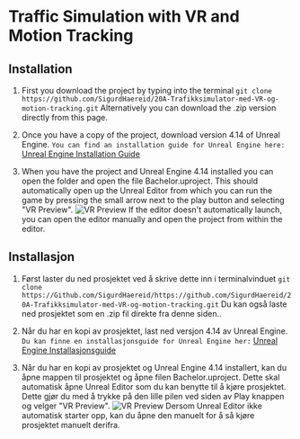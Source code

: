 # Traffic Simulation with VR and Motion Tracking

## Installation
1. First you download the project by typing into the terminal
`git clone https://github.com/SigurdHaereid/20A-Trafikksimulator-med-VR-og-motion-tracking.git`
  Alternatively you can download the .zip version directly from this page.

2. Once you have a copy of the project, download version 4.14 of Unreal Engine.
`You can find an installation guide for Unreal Engine here:`
   [Unreal Engine Installation Guide](https://docs.unrealengine.com/latest/INT/GettingStarted/Installation/ "Unreal Engine")


3. When you have the project and Unreal Engine 4.14 installed you can open the folder and open the file Bachelor.uproject. This should automatically open up the Unreal Editor from which you can run the game by pressing the small arrow next to the play button and selecting "VR Preview". 
![](https://github.com/SigurdHaereid/Bachelor/blob/master/vrpreview.JPG "VR Preview")
If the editor doesn't automatically launch, you can open the editor manually and open the project from within the editor.

## Installasjon
1. Først laster du ned prosjektet ved å skrive dette inn i terminalvinduet
`git clone https://Github.com/SigurdHaereid/https://github.com/SigurdHaereid/20A-Trafikksimulator-med-VR-og-motion-tracking.git`
Du kan også laste ned prosjektet som en .zip fil direkte fra denne siden..

2. Når du har en kopi av prosjektet, last ned versjon 4.14 av Unreal Engine.
`Du kan finne en installasjonsguide for Unreal Engine her:`
   [Unreal Engine Installasjonsguide](https://docs.unrealengine.com/latest/INT/GettingStarted/Installation/ "Unreal Engine")


3. Når du har en kopi av prosjektet og Unreal Engine 4.14 installert, kan du åpne mappen til prosjektet og åpne filen Bachelor.uproject. Dette skal automatisk åpne Unreal Editor som du kan benytte til å kjøre prosjektet. Dette gjør du med å trykke på den lille pilen ved siden av Play knappen og velger "VR Preview".
![](https://github.com/SigurdHaereid/Bachelor/blob/master/vrpreview.JPG "VR Preview")
 Dersom Unreal Editor ikke automatisk starter opp, kan du åpne den manuelt for å så kjøre prosjektet manuelt derifra.
